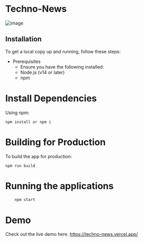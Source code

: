 
# Techno-News


![image](https://github.com/user-attachments/assets/ece1efc6-dac6-4f94-94b6-8e3c340da337)

## Installation
To get a local copy up and running, follow these steps:

- Prerequisites
    - Ensure you have the following installed:
    - Node.js (v14 or later)
    - npm 


# Install Dependencies
Using npm:

    npm install or npm i


# Building for Production
To build the app for production:
    
    npm run build

# Running the applications
```bash
    npm start
```


# Demo
Check out the live demo here. https://techno-news.vercel.app/
